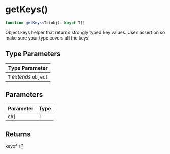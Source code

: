 # getKeys()

```ts
function getKeys<T>(obj): keyof T[]
```

Object.keys helper that returns strongly typed key values.  Uses assertion so make sure your type covers all the keys!

## Type Parameters

| Type Parameter |
| ------ |
| `T` *extends* `object` |

## Parameters

| Parameter | Type |
| ------ | ------ |
| `obj` | `T` |

## Returns

keyof `T`[]
